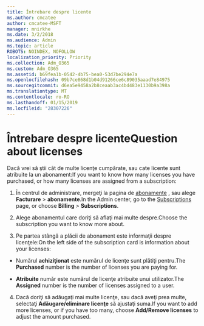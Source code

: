 ```yaml
---
title: Întrebare despre licente
ms.author: cmcatee
author: cmcatee-MSFT
manager: mnirkhe
ms.date: 3/2/2018
ms.audience: Admin
ms.topic: article
ROBOTS: NOINDEX, NOFOLLOW
localization_priority: Priority
ms.collection: Adm_O365
ms.custom: Adm_O365
ms.assetid: b69fea1b-0542-4b75-bea0-53d7be294e7a
ms.openlocfilehash: 09b7ce868d1b04d91266ce6c89035aaad7e84975
ms.sourcegitcommit: d6ea5e9458a2b8ceaab3ac4bd483e1130b9a398a
ms.translationtype: MT
ms.contentlocale: ro-RO
ms.lasthandoff: 01/15/2019
ms.locfileid: "28307226"
---
```

# <a name="question-about-licenses"></a><span data-ttu-id="b93f9-102">Întrebare despre licente</span><span class="sxs-lookup"><span data-stu-id="b93f9-102">Question about licenses</span></span>

<span data-ttu-id="b93f9-103">Dacă vrei să ştii cât de multe licenţe cumpărate, sau cate licente sunt atribuite la un abonament:</span><span class="sxs-lookup"><span data-stu-id="b93f9-103">If you want to know how many licenses you have purchased, or how many licenses are assigned from a subscription:</span></span>
  
1. <span data-ttu-id="b93f9-104">În centrul de administrare, mergeţi la pagina de [abonamente](https://go.microsoft.com/fwlink/p/?linkid=842054) , sau alege **Facturare** \> **abonamente**.</span><span class="sxs-lookup"><span data-stu-id="b93f9-104">In the Admin center, go to the [Subscriptions](https://go.microsoft.com/fwlink/p/?linkid=842054) page, or choose **Billing** \> **Subscriptions**.</span></span>
    
2. <span data-ttu-id="b93f9-105">Alege abonamentul care doriţi să aflaţi mai multe despre.</span><span class="sxs-lookup"><span data-stu-id="b93f9-105">Choose the subscription you want to know more about.</span></span>
    
3. <span data-ttu-id="b93f9-106">Pe partea stângă a plăcii de abonament este informaţii despre licenţele:</span><span class="sxs-lookup"><span data-stu-id="b93f9-106">On the left side of the subscription card is information about your licenses:</span></span>
    
  - <span data-ttu-id="b93f9-107">Numărul **achiziţionat** este numărul de licenţe sunt plătiţi pentru.</span><span class="sxs-lookup"><span data-stu-id="b93f9-107">The **Purchased** number is the number of licenses you are paying for.</span></span> 
    
  - <span data-ttu-id="b93f9-108">**Atribuite** număr este numărul de licenţe atribuite unui utilizator.</span><span class="sxs-lookup"><span data-stu-id="b93f9-108">The **Assigned** number is the number of licenses assigned to a user.</span></span> 
    
4. <span data-ttu-id="b93f9-109">Dacă doriţi să adăugaţi mai multe licenţe, sau dacă aveţi prea multe, selectaţi **Adăugare/eliminare licenţe** să ajustaţi suma.</span><span class="sxs-lookup"><span data-stu-id="b93f9-109">If you want to add more licenses, or if you have too many, choose **Add/Remove licenses** to adjust the amount purchased.</span></span> 
    

